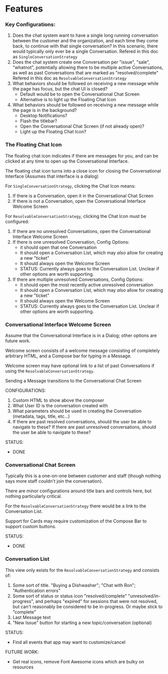 # Features

### Key Configurations:

1. Does the chat system want to have a single long running conversation between the customer and the organization,
   and each time they come back, to continue with that single conversation?  In this scenario,
   there would typically only ever be a single Conversation.  Refered in this doc as `SingleConversationStrategy`
1. Does the chat system create one Conversation per "issue", "sale", "whatnot", potentially allowing
   there to be multiple active Conversations, as well as past Conversations that are marked as "resolved/complete"
   Refered in this doc as `ResolvableConversationStrategy`
1. What behaviors should be followed on receiving a new message while the page has focus, but the chat UI is closed?
    * Default would be to open the Conversational Chat Screen
    * Alternative is to light up the Floating Chat Icon
1. What behaviors should be followed on receiving a new message while the page is in the background?
    * Desktop Notifications?
    * Flash the titlebar?
    * Open the Conversational Chat Screen (if not already open)?
    * Light up the Floating Chat Icon?

### The Floating Chat Icon

The floating chat icon indicates if there are messages for you, and can be clicked at any time to open up the Conversational Interface.

The floating chat icon turns into a close icon for closing the Conversational Interface (Assumes that interface is a dialog)

For `SingleConversationStrategy`, clicking the Chat Icon means:

1. If there is a Conversation, open it in the Conversational Chat Screen
1. If there is not a Conversation, open the Conversational Interface Welcome Screen

For `ResolvableConversationStrategy`, clicking the Chat Icon must be configured:

1. If there are no unresolved Conversations, open the Conversational Interface Welcome Screen
1. If there is one unresolved Conversation, Config Options:
    * it should open that one Conversation
    * It should open a Conversation List, which may _also_ allow for creating a new "ticket"
    * It should always open the Welcome Screen
    * STATUS: Currently always goes to the Conversation List. Unclear if other options are worth supporting.
1. If there are multiple unresolved Conversations, Config Options:
    * it should open the most recently active unresolved conversation
    * It should open a Conversation List, which may _also_ allow for creating a new "ticket"
    * It should always open the Welcome Screen
    * STATUS: Currently always goes to the Conversation List. Unclear if other options are worth supporting.

### Conversational Interface Welcome Screen

Assume that the Conversational Interface is in a Dialog; other options are future work.

Welcome screen consists of a welcome message consisting of completely arbitrary HTML, and a Compose bar for typing in a Message.

Welcome screen may have optional link to a list of past Conversations if using the `ResolvableConversationStrategy`.

Sending a Message transitions to the Conversational Chat Screen

CONFIGURATIONS:

1. Custom HTML to show above the composer
1. What User ID is the conversation created with
1. What parameters should be used in creating the Conversation (metadata, tags, title, etc...)
1. If there are past resolved conversations, should the user be able to navigate to these?  If there are past unresolved conversations,
   should the user be able to navigate to these?

STATUS:

* DONE

### Conversational Chat Screen

Typically this is a one-on-one between customer and staff (though nothing says more staff couldn't join the conversation).

There are minor configurations around title bars and controls here, but nothing particularly critical.

For the `ResolvableConversationStrategy` there would be a link to the Conversation List.

Support for Cards may require customization of the Compose Bar to support custom buttons.

STATUS:

* DONE

### Conversation List

This view only exists for the `ResolvableConversationStrategy` and consists of:

1. Some sort of title.  "Buying a Dishwasher"; "Chat with Ron"; "Authentication errors"
1. Some sort of status or status icon "resolved/complete" "unresolved/in-progress", and perhaps "expired" for sessions that were not resolved, but can't reasonably be considered to be in-progress.  Or maybe stick to "complete"
1. Last Message text
1. "New Issue" button for starting a new topic/conversation (optional)

STATUS:

* Find all events that app may want to customize/cancel

FUTURE WORK:

* Get real icons, remove Font Awesome icons which are bulky on resources
